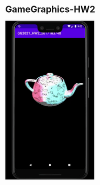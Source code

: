 # GameGraphics-HW2

<img src="GG2021_HW2_2017103748.gif" width="280px" height="500px" title="px(픽셀) 크기 설정" alt="RubberDuck"></img><br/>
